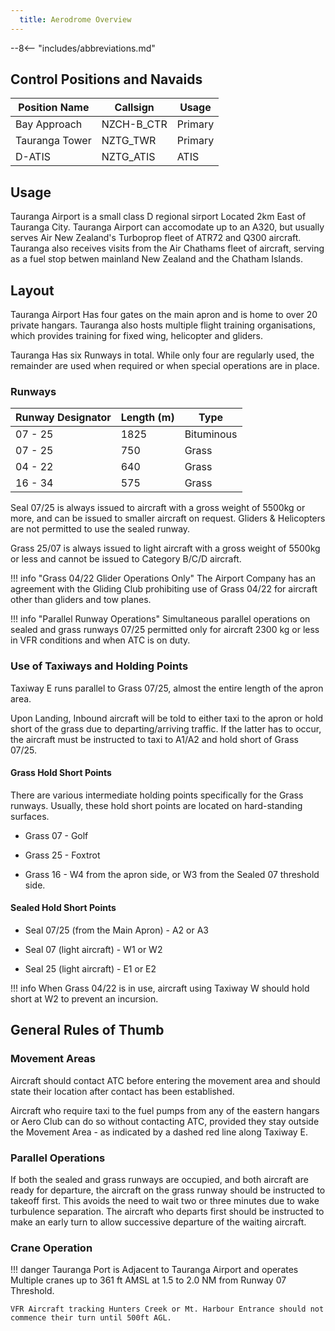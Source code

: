 ```yaml
---
  title: Aerodrome Overview
---
```


--8<-- "includes/abbreviations.md"

## Control Positions and Navaids

| Position Name     | Callsign    | Usage      |
| ----------------- | ---------   | -----------|  
| Bay Approach      | NZCH-B_CTR  | Primary    | 
| Tauranga Tower    | NZTG_TWR    | Primary    |
| D-ATIS            | NZTG_ATIS   | ATIS       | 
 

## Usage

Tauranga Airport is a small class D regional sirport Located 2km East of Tauranga City. Tauranga Airport can accomodate up to an A320, but usually serves Air New Zealand's Turboprop fleet of ATR72 and Q300 aircraft. Tauranga also receives visits from the Air Chathams fleet of aircraft, serving as a fuel stop betwen mainland New Zealand and the Chatham Islands.

## Layout

Tauranga Airport Has four gates on the main apron and is home to over 20 private hangars. Tauranga also hosts multiple flight training organisations, which provides training for fixed wing, helicopter and gliders.

Tauranga Has six Runways in total. While only four are regularly used, the remainder are used when required or when special operations are in place.


### Runways

| Runway Designator   | Length (m) | Type        | 
| ------------------  | ---------- | --------    | 
| 07 - 25             | 1825       | Bituminous  |
| 07 - 25             | 750        | Grass       | 
| 04 - 22             | 640        | Grass       |
| 16 - 34             | 575        | Grass       |

Seal 07/25 is always issued to aircraft with a gross weight of 5500kg or more, and can be issued to smaller aircraft on request. Gliders & Helicopters are not permitted to use the sealed runway.

Grass 25/07 is always issued to light aircraft with a gross weight of 5500kg or less and cannot be issued to Category B/C/D aircraft.

!!! info "Grass 04/22 Glider Operations Only"
        The Airport Company has an agreement with the Gliding Club prohibiting use of Grass 04/22 for aircraft other than gliders and tow planes.

!!! info "Parallel Runway Operations"
        Simultaneous parallel operations on sealed and grass runways 07/25 permitted only for aircraft 2300 kg or less in VFR conditions and when ATC is on duty.


### Use of Taxiways and Holding Points

Taxiway E runs parallel to Grass 07/25, almost the entire length of the apron area.

Upon Landing, Inbound aircraft will be told to either taxi to the apron or hold short of the grass due to departing/arriving traffic. If the latter has to occur, the aircraft must be instructed to taxi to A1/A2 and hold short of Grass 07/25.

#### Grass Hold Short Points

There are various intermediate holding points specifically for the Grass runways. Usually, these hold short points are located on hard-standing surfaces.

- Grass 07 - Golf

- Grass 25 - Foxtrot

- Grass 16 - W4 from the apron side, or W3 from the Sealed 07 threshold side.
        
#### Sealed Hold Short Points
- Seal 07/25 (from the Main Apron) - A2 or A3

- Seal 07 (light aircraft) - W1 or W2

- Seal 25 (light aircraft) - E1 or E2

!!! info 
    When Grass 04/22 is in use, aircraft using Taxiway W should hold short at W2 to prevent an incursion.


## General Rules of Thumb

### Movement Areas

Aircraft should contact ATC before entering the movement area and should state their location after contact has been established.

Aircraft who require taxi to the fuel pumps from any of the eastern hangars or Aero Club can do so without contacting ATC, provided they stay outside the Movement Area - as indicated by a dashed red line along Taxiway E.

### Parallel Operations

If both the sealed and grass runways are occupied, and both aircraft are ready for departure, the aircraft on the grass runway should be instructed to takeoff first. This avoids the need to wait two or three minutes due to wake turbulence separation. The aircraft who departs first should be instructed to make an early turn to allow successive departure of the waiting aircraft.

### Crane Operation

!!! danger
    Tauranga Port is Adjacent to Tauranga Airport and operates Multiple cranes up to 361 ft AMSL at 1.5 to 2.0 NM from Runway 07 Threshold.
                
    VFR Aircraft tracking Hunters Creek or Mt. Harbour Entrance should not commence their turn until 500ft AGL.